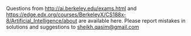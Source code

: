 Questions from http://ai.berkeley.edu/exams.html and https://edge.edx.org/courses/BerkeleyX/CS188x-8/Artificial_Intelligence/about are available here. Please report mistakes in solutions and suggestions to sheikh.qasim@gmail.com
